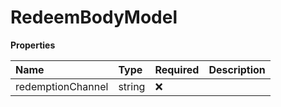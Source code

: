 # RedeemBodyModel

**Properties**

| Name              | Type   | Required | Description |
| :---------------- | :----- | :------- | :---------- |
| redemptionChannel | string | ❌       |             |

<!-- This file was generated by liblab | https://liblab.com/ -->
